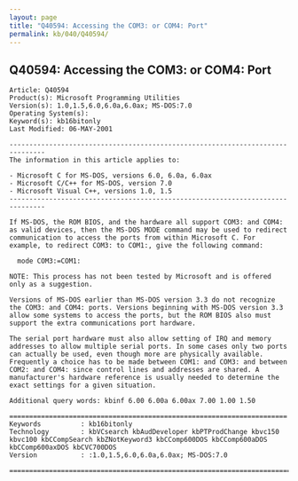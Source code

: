 ```yaml
---
layout: page
title: "Q40594: Accessing the COM3: or COM4: Port"
permalink: kb/040/Q40594/
---
```


## Q40594: Accessing the COM3: or COM4: Port

	Article: Q40594
	Product(s): Microsoft Programming Utilities
	Version(s): 1.0,1.5,6.0,6.0a,6.0ax; MS-DOS:7.0
	Operating System(s): 
	Keyword(s): kb16bitonly
	Last Modified: 06-MAY-2001
	
	-------------------------------------------------------------------------------
	The information in this article applies to:
	
	- Microsoft C for MS-DOS, versions 6.0, 6.0a, 6.0ax 
	- Microsoft C/C++ for MS-DOS, version 7.0 
	- Microsoft Visual C++, versions 1.0, 1.5 
	-------------------------------------------------------------------------------
	
	If MS-DOS, the ROM BIOS, and the hardware all support COM3: and COM4:
	as valid devices, then the MS-DOS MODE command may be used to redirect
	communication to access the ports from within Microsoft C. For
	example, to redirect COM3: to COM1:, give the following command:
	
	  mode COM3:=COM1:
	
	NOTE: This process has not been tested by Microsoft and is offered
	only as a suggestion.
	
	Versions of MS-DOS earlier than MS-DOS version 3.3 do not recognize
	the COM3: and COM4: ports. Versions beginning with MS-DOS version 3.3
	allow some systems to access the ports, but the ROM BIOS also must
	support the extra communications port hardware.
	
	The serial port hardware must also allow setting of IRQ and memory
	addresses to allow multiple serial ports. In some cases only two ports
	can actually be used, even though more are physically available.
	Frequently a choice has to be made between COM1: and COM3: and between
	COM2: and COM4: since control lines and addresses are shared. A
	manufacturer's hardware reference is usually needed to determine the
	exact settings for a given situation.
	
	Additional query words: kbinf 6.00 6.00a 6.00ax 7.00 1.00 1.50
	
	======================================================================
	Keywords          : kb16bitonly 
	Technology        : kbVCsearch kbAudDeveloper kbPTProdChange kbvc150 kbvc100 kbCCompSearch kbZNotKeyword3 kbCComp600DOS kbCComp600aDOS kbCComp600axDOS kbCVC700DOS
	Version           : :1.0,1.5,6.0,6.0a,6.0ax; MS-DOS:7.0
	
	=============================================================================
	
